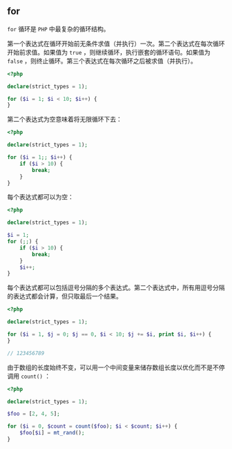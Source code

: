 ## for

`for` 循环是 `PHP` 中最复杂的循环结构。

第一个表达式在循环开始前无条件求值（并执行）一次。第二个表达式在每次循环开始前求值。如果值为 `true` ，则继续循环，执行嵌套的循环语句。如果值为 `false` ，则终止循环。第三个表达式在每次循环之后被求值（并执行）。

```php
<?php

declare(strict_types = 1);

for ($i = 1; $i < 10; $i++) {
}

```

第二个表达式为空意味着将无限循环下去：

```php
<?php

declare(strict_types = 1);

for ($i = 1;; $i++) {
    if ($i > 10) {
        break;
    }
}

```

每个表达式都可以为空：

```php
<?php

declare(strict_types = 1);

$i = 1;
for (;;) {
    if ($i > 10) {
        break;
    }
    $i++;
}

```

每个表达式都可以包括逗号分隔的多个表达式。第二个表达式中，所有用逗号分隔的表达式都会计算，但只取最后一个结果。

```php
<?php

declare(strict_types = 1);

for ($i = 1, $j = 0; $j == 0, $i < 10; $j += $i, print $i, $i++) {
}

// 123456789

```

由于数组的长度始终不变，可以用一个中间变量来储存数组长度以优化而不是不停调用 `count()` ：

```php
<?php

declare(strict_types = 1);

$foo = [2, 4, 5];

for ($i = 0, $count = count($foo); $i < $count; $i++) {
    $foo[$i] = mt_rand();
}

```
